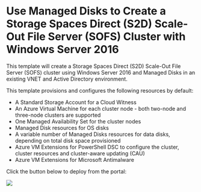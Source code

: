 # Use Managed Disks to Create a Storage Spaces Direct (S2D) Scale-Out File Server (SOFS) Cluster with Windows Server 2016
This template will create a Storage Spaces Direct (S2D) Scale-Out File Server (SOFS) cluster using Windows Server 2016 and Managed Disks in an existing VNET and Active Directory environment.

This template provisions and configures the following resources by default:

+   A Standard Storage Account for a Cloud Witness
+   An Azure Virtual Machine for each cluster node - both two-node and three-node clusters are supported
+	One Managed Availability Set for the cluster nodes
+   Managed Disk resources for OS disks
+   A variable number of Managed Disks resources for data disks, depending on total disk space provisioned
+   Azure VM Extensions for PowerShell DSC to configure the cluster, cluster resources and cluster-aware updating (CAU)
+   Azure VM Extensions for Microsoft Antimalware

Click the button below to deploy from the portal:

<a href="https://portal.azure.com/#create/Microsoft.Template/uri/https%3A%2F%2Flindende.github.io%2FStorage-Spaces-Direct%2Fazuredeploy.json" target="_blank">
    <img src="http://azuredeploy.net/deploybutton.png"/>
</a>
